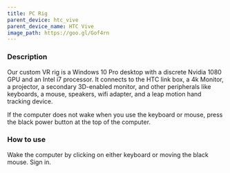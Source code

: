 ```yaml
---
title: PC Rig
parent_device: htc_vive
parent_device_name: HTC Vive
image_path: https://goo.gl/Gof4rn 
---
```


### Description

Our custom VR rig is a Windows 10 Pro desktop with a discrete Nvidia 1080 GPU and an Intel i7 processor. It connects to the HTC link box, a 4k Monitor, a projector, a secondary 3D-enabled monitor, and other peripherals like keyboards, a mouse, speakers, wifi adapter, and a leap motion hand tracking device. 

If the computer does not wake when you use the keyboard or mouse,  press the black power button at the top of the computer. 

### How to use

Wake the computer by clicking on either keyboard or moving the black mouse. Sign in.


